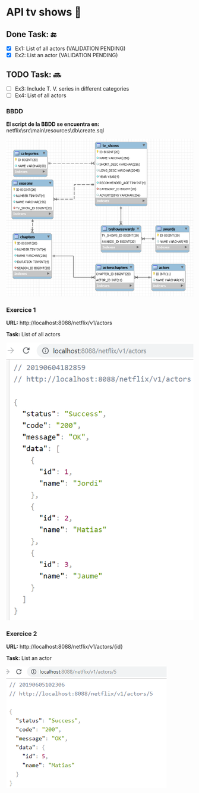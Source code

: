 # API tv shows :ledger:
## Done Task: :end: 
- [x] Ex1: List of all actors (VALIDATION PENDING)
- [x] Ex2: List an actor (VALIDATION PENDING)
## TODO Task: :soon:
- [ ] Ex3: Include T. V. series in different categories
- [ ] Ex4: List of all actors
### BBDD
**El script de la BBDD se encuentra en:** netflix\src\main\resources\db\create.sql

![alt text](https://github.com/DavidBernalGonzalez/netflix/blob/master/img/Screenshot_2.png)

### Exercice 1
  **URL:** http://localhost:8088/netflix/v1/actors
  
  **Task:** List of all actors
  
  ![alt text]( https://github.com/DavidBernalGonzalez/netflix/blob/master/img/Screenshot_1.png)
  
### Exercice 2 
  **URL:** http://localhost:8088/netflix/v1/actors/{id}
  
  **Task:** List an actor
  
  ![alt text]( https://github.com/DavidBernalGonzalez/netflix/blob/master/img/Screenshot_3.png)
